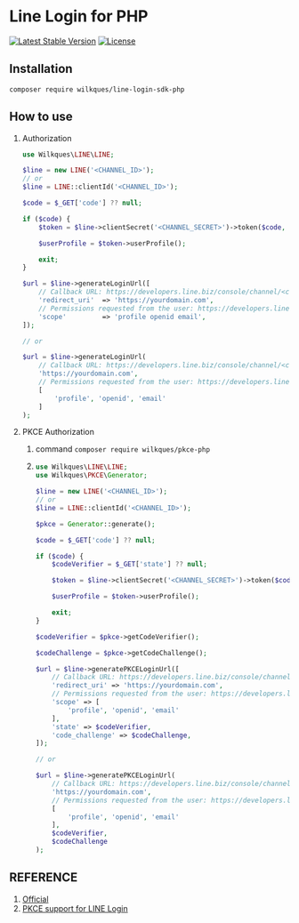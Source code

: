 # Line Login for PHP

[![Latest Stable Version](https://poser.pugx.org/wilkques/line-login-sdk-php/v/stable)](https://packagist.org/packages/wilkques/line-login-sdk-php)
[![License](https://poser.pugx.org/wilkques/line-login-sdk-php/license)](https://packagist.org/packages/wilkques/line-login-sdk-php)

## Installation
````
composer require wilkques/line-login-sdk-php
````
## How to use
1. Authorization
    ````php
    use Wilkques\LINE\LINE;

    $line = new LINE('<CHANNEL_ID>');
    // or
    $line = LINE::clientId('<CHANNEL_ID>');

    $code = $_GET['code'] ?? null;

    if ($code) {
        $token = $line->clientSecret('<CHANNEL_SECRET>')->token($code, '<REDIRECT_URI>');

        $userProfile = $token->userProfile();

        exit;
    }

    $url = $line->generateLoginUrl([
        // Callback URL: https://developers.line.biz/console/channel/<channel id>/line-login
        'redirect_uri'  => 'https://yourdomain.com',
        // Permissions requested from the user: https://developers.line.biz/en/docs/line-login/integrate-line-login/#scopes
        'scope'         => 'profile openid email',
    ]);

    // or

    $url = $line->generateLoginUrl(
        // Callback URL: https://developers.line.biz/console/channel/<channel id>/line-login
        'https://yourdomain.com',
        // Permissions requested from the user: https://developers.line.biz/en/docs/line-login/integrate-line-login/#scopes
        [
            'profile', 'openid', 'email'
        ]
    );
    ````

1. PKCE Authorization
    1. command `composer require wilkques/pkce-php`
    1.  ```php
        use Wilkques\LINE\LINE;
        use Wilkques\PKCE\Generator;

        $line = new LINE('<CHANNEL_ID>');
        // or
        $line = LINE::clientId('<CHANNEL_ID>');

        $pkce = Generator::generate();

        $code = $_GET['code'] ?? null;

        if ($code) {
            $codeVerifier = $_GET['state'] ?? null;
        
            $token = $line->clientSecret('<CHANNEL_SECRET>')->token($code, '<REDIRECT_URI>', $codeVerifier);

            $userProfile = $token->userProfile();

            exit;
        }

        $codeVerifier = $pkce->getCodeVerifier();

        $codeChallenge = $pkce->getCodeChallenge();

        $url = $line->generatePKCELoginUrl([
            // Callback URL: https://developers.line.biz/console/channel/<channel id>/line-login
            'redirect_uri' => 'https://yourdomain.com',
            // Permissions requested from the user: https://developers.line.biz/en/docs/line-login/integrate-line-login/#scopes
            'scope' => [
                'profile', 'openid', 'email'
            ], 
            'state' => $codeVerifier, 
            'code_challenge' => $codeChallenge,
        ]);

        // or

        $url = $line->generatePKCELoginUrl(
            // Callback URL: https://developers.line.biz/console/channel/<channel id>/line-login
            'https://yourdomain.com',
            // Permissions requested from the user: https://developers.line.biz/en/docs/line-login/integrate-line-login/#scopes
            [
                'profile', 'openid', 'email'
            ], 
            $codeVerifier, 
            $codeChallenge
        );
        ```

## REFERENCE

1. [Official](https://developers.line.biz/en/reference/line-login/)
1. [PKCE support for LINE Login](https://developers.line.biz/en/docs/line-login/integrate-pkce/)
